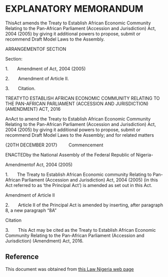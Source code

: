 # EXPLANATORY MEMORANDUM

ThisAct amends the Treaty to Establish African Economic Community Relating to the Pan-African Parliament (Accession and Jurisdiction) Act, 2004 (2005) by giving it additional powers to propose, submit or recommend Draft Model Laws to the Assembly.

ARRANGEMENTOF SECTION

Section:

1.       Amendment of Act, 2004 (2005)

2.       Amendment of Article II.

3.       Citation.

TREATYTO ESTABLISH AFRICAN ECONOMIC COMMUNITY RELATING TO THE PAN-AFRICAN PARLIAMENT (ACCESSION AND JURISDICTION) (AMENDMENT) ACT, 2016

AnAct to amend the Treaty to Establish African Economic Community Relating to the Pan-African Parliament (Accession and Jurisdiction) Act, 2004 (2005) by giving it additional powers to propose, submit or recommend Draft Model Laws to the Assembly; and for related matters

{20TH DECEMBER 2017}         Commencement

ENACTEDby the National Assembly of the Federal Republic of Nigeria-

Amendmentof Act, 2004 (2005)

1.       The Treaty to Establish African Economic community Relating to Pan-African Parliament (Accession and Jurisdiction) Act, 2004 (2005) (in this Act referred to as ‘the Principal Act’) is amended as set out in this Act.

Amendment of Article II

2.       Article II of the Principal Act is amended by inserting, after paragraph 8, a new paragraph “8A”

Citation

3.       This Act may be cited as the Treaty to Establish African Economic Community Relating to the Pan-African Parliament (Accession and Jurisdiction) (Amendment) Act, 2016.

## Reference

This document was obtained from [this Law Nigeria web page](http://www.lawnigeria.com/LFN/T/Treaty-to-Establish-African-Economic-Community-Relating-to-the-Pan-African-Parliament%28Accession-and-Jurisdiction%29Act.php)